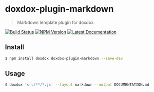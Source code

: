 # doxdox-plugin-markdown

> Markdown template plugin for doxdox.

[![Build Status](https://travis-ci.org/neogeek/doxdox-plugin-markdown.svg?branch=master)](https://travis-ci.org/neogeek/doxdox-plugin-markdown)
[![NPM Version](http://img.shields.io/npm/v/doxdox-plugin-markdown.svg?style=flat)](https://www.npmjs.org/package/doxdox-plugin-markdown)
[![Latest Documentation](https://doxdox.org/images/badge-flat.svg)](https://doxdox.org/neogeek/doxdox-plugin-markdown)

## Install

```bash
$ npm install doxdox doxdox-plugin-markdown --save-dev
```

## Usage

```bash
$ doxdox 'src/**/*.js' --layout markdown --output DOCUMENTATION.md
```
